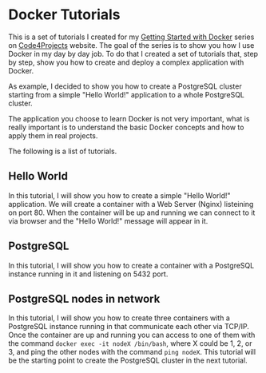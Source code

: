 # Docker Tutorials

This is a set of tutorials I created for my [Getting Started with Docker](http://code4projects.altervista.org/series/getting-started-with-docker/) series on [Code4Projects](http://code4projects.altervista.org) website. The goal of the series is to show you how I use Docker in my day by day job. To do that I created a set of tutorials that, step by step, show you how to create and deploy a complex application with Docker.

As example, I decided to show you how to create a PostgreSQL cluster starting from a simple "Hello World!" application to a whole PostgreSQL cluster.

The application you choose to learn Docker is not very important, what is really important is to understand the basic Docker concepts and how to apply them in real projects.

The following is a list of tutorials.

## Hello World

In this tutorial, I will show you how to create a simple "Hello World!" application. We will create a container with a Web Server (Nginx) listeining on port 80. When the container will be up and running we can connect to it via browser and the "Hello World!" message will appear in it.

## PostgreSQL

In this tutorial, I will show you how to create a container with a PostgreSQL instance running in it and listening on 5432 port.

## PostgreSQL nodes in network

In this tutorial, I will show you how to create three containers with a PostgreSQL instance running in that communicate each other via TCP/IP. Once the container are up and running you can access to one of them with the command ```docker exec -it nodeX /bin/bash```, where X could be 1, 2, or 3, and ping the other nodes with the command ```ping nodeX```. This tutorial will be the starting point to create the PostgreSQL cluster in the next tutorial.

